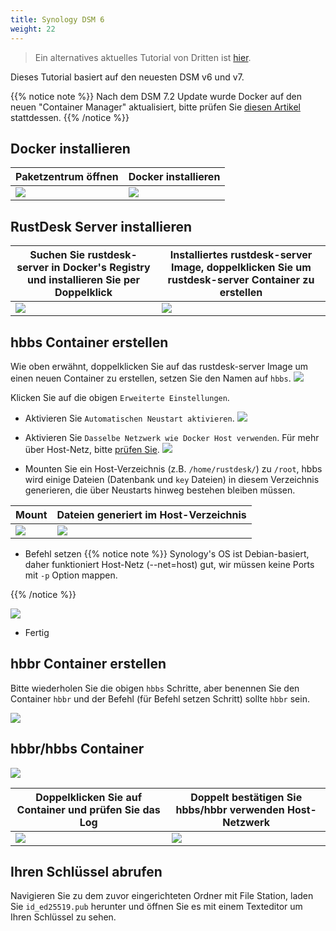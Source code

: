 ```yaml
---
title: Synology DSM 6
weight: 22
---
```


> Ein alternatives aktuelles Tutorial von Dritten ist [hier](https://mariushosting.com/how-to-install-rustdesk-on-your-synology-nas/).

Dieses Tutorial basiert auf den neuesten DSM v6 und v7.

{{% notice note %}}
Nach dem DSM 7.2 Update wurde Docker auf den neuen "Container Manager" aktualisiert, bitte prüfen Sie [diesen Artikel](/docs/en/self-host/rustdesk-server-oss/synology/dsm-7) stattdessen.
{{% /notice %}}

## Docker installieren

| Paketzentrum öffnen | Docker installieren |
| --- | --- |
| ![](/docs/en/self-host/rustdesk-server-oss/synology/dsm-6/images/package-manager.png) | ![](/docs/en/self-host/rustdesk-server-oss/synology/dsm-6/images/docker.png) |

## RustDesk Server installieren

| Suchen Sie rustdesk-server in Docker's Registry und installieren Sie per Doppelklick | Installiertes rustdesk-server Image, doppelklicken Sie um rustdesk-server Container zu erstellen |
| --- | --- |
| ![](/docs/en/self-host/rustdesk-server-oss/synology/dsm-6/images/pull-rustdesk-server.png) | ![](/docs/en/self-host/rustdesk-server-oss/synology/dsm-6/images/rustdesk-server-installed.png) |

## hbbs Container erstellen

Wie oben erwähnt, doppelklicken Sie auf das rustdesk-server Image um einen neuen Container zu erstellen, setzen Sie den Namen auf `hbbs`.
![](/docs/en/self-host/rustdesk-server-oss/synology/dsm-6/images/hbbs.png)

Klicken Sie auf die obigen `Erweiterte Einstellungen`.

- Aktivieren Sie `Automatischen Neustart aktivieren`.
![](/docs/en/self-host/rustdesk-server-oss/synology/dsm-6/images/auto-restart.png)

- Aktivieren Sie `Dasselbe Netzwerk wie Docker Host verwenden`. Für mehr über Host-Netz, bitte [prüfen Sie](https://rustdesk.com/docs/en/self-host/rustdesk-server-oss/docker/#net-host).
![](/docs/en/self-host/rustdesk-server-oss/synology/dsm-6/images/host-net.png)

- Mounten Sie ein Host-Verzeichnis (z.B. `/home/rustdesk/`) zu `/root`, hbbs wird einige Dateien (Datenbank und `key` Dateien) in diesem Verzeichnis generieren, die über Neustarts hinweg bestehen bleiben müssen.

| Mount | Dateien generiert im Host-Verzeichnis |
| --- | --- |
| ![](/docs/en/self-host/rustdesk-server-oss/synology/dsm-6/images/mount.png) | ![](/docs/en/self-host/rustdesk-server-oss/synology/dsm-6/images/mounted-dir.png) |

- Befehl setzen
{{% notice note %}}
Synology's OS ist Debian-basiert, daher funktioniert Host-Netz (--net=host) gut, wir müssen keine Ports mit `-p` Option mappen.

{{% /notice %}}

![](/docs/en/self-host/rustdesk-server-oss/synology/dsm-6/images/hbbs-cmd.png?v3)

- Fertig

## hbbr Container erstellen

Bitte wiederholen Sie die obigen `hbbs` Schritte, aber benennen Sie den Container `hbbr` und der Befehl (für Befehl setzen Schritt) sollte `hbbr` sein.

![](/docs/en/self-host/rustdesk-server-oss/synology/dsm-6/images/hbbr-config.png)

## hbbr/hbbs Container

![](/docs/en/self-host/rustdesk-server-oss/synology/dsm-6/images/containers.png)

| Doppelklicken Sie auf Container und prüfen Sie das Log | Doppelt bestätigen Sie hbbs/hbbr verwenden Host-Netzwerk |
| --- | --- |
| ![](/docs/en/self-host/rustdesk-server-oss/synology/dsm-6/images/log.png) | ![](/docs/en/self-host/rustdesk-server-oss/synology/dsm-6/images/network-types.png) |

## Ihren Schlüssel abrufen

Navigieren Sie zu dem zuvor eingerichteten Ordner mit File Station, laden Sie `id_ed25519.pub` herunter und öffnen Sie es mit einem Texteditor um Ihren Schlüssel zu sehen.